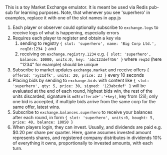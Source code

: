  This is a toy Market Exchange emulator.
 It is meant be used via Redis pub-sub for learning purposes.
 Note, that whenever you see 'superhero' in examples, replace it with one of the slot names in app.js
 
1. Each player or observer could optionally subscribe to `exchange.logs` to receive logs of what is happening, 
especially errors
2. Requires each player to register and obtain a key via
    1) sending to registry `{ slot: 'superhero', name: 'Big Corp Ltd.', reqId:1234 }` 
       and 
    2) receiving on `exchange.registry.1234` e.g. `{ slot: 'superhero', balance: 10000, units:0, key: 'abc123def456' }` 
    where `reqId` (here "1234" for example) should be unique
3. Subscribe to market updates `exchange.market` and receive offers `{ offerId: 'xyz1dfk', units: 20, price: 23 }` 
every 10 seconds
4. Placing bids by sending to `exchange.bids` with content like
 `{ slot: 'superhero', qty: 5, price: 30, signed: '123abcdef' }` will be
  evaluated at the end of each round, highest bids win, the rest of the units discarded, 
  signature is `md5(offerid+':'+key)`, key from (2ii);
  only one bid is accepted, if multiple bids arrive from the same corp for the same offer, latest wins.
5. Subscribe to `exchange.balances.superhero` to receive your balances after each round, 
in form `{ slot: 'superhero', units:0, bought: 5, price: 40, balance: 10050 }`
6. When players login, they can invest. Usually, and dividends are paid e.g. $0.20 per share per quarter. Here,
game assumes invested amount represents shares, and registered company distributes in dividends 10% of everything 
it owns, proportionally to invested amounts, with each turn.
                                                